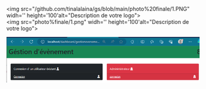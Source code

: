 <img src="/github.com/tinalalaina/gs/blob/main/photo%20finale/1.PNG" widh='' height='100'alt="Description de votre logo"><br>
<img src="photo%finale/1.png" widh='' height='100'alt="Description de votre logo">

![1](https://github.com/tinalalaina/gs/blob/main/photo%20finale/1.PNG)

